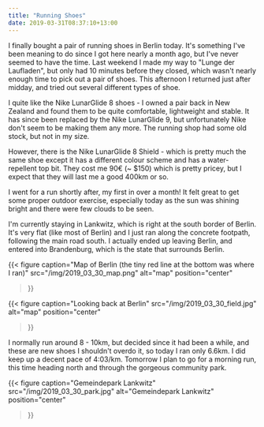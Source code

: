 ```yaml
---
title: "Running Shoes"
date: 2019-03-31T08:37:10+13:00
---
```


I finally bought a pair of running shoes in Berlin today. It's something I've
been meaning to do since I got here nearly a month ago, but I've never seemed
to have the time. Last weekend I made my way to "Lunge der Laufladen", but only
had 10 minutes before they closed, which wasn't nearly enough time to pick out
a pair of shoes. This afternoon I returned just after midday, and tried out
several different types of shoe.

I quite like the Nike LunarGlide 8 shoes - I owned a pair back in New Zealand
and found them to be quite comfortable, lightweight and stable. It has since
been replaced by the Nike LunarGlide 9, but unfortunately Nike don't seem to be
making them any more. The running shop had some old stock, but not in my size.

However, there is the Nike LunarGlide 8 Shield - which is pretty much the same
shoe except it has a different colour scheme and has a water-repellent top bit.
They cost me 90€ (~ $150) which is pretty pricey, but I expect that they will last
me a good 400km or so. 

I went for a run shortly after, my first in over a month! It felt great to get
some proper outdoor exercise, especially today as the sun was shining bright
and there were few clouds to be seen.

I'm currently staying in Lankwitz, which is right at the south border of
Berlin. It's very flat (like most of Berlin) and I just ran along the concrete
footpath, following the main road south. I actually ended up leaving Berlin,
and entered into Brandenburg, which is the state that surrounds Berlin. 

{{<
  figure
  caption="Map of Berlin (the tiny red line at the bottom was where I ran)"
  src="/img/2019_03_30_map.png"
  alt="map"
  position="center"
>}}

{{<
  figure
  caption="Looking back at Berlin"
  src="/img/2019_03_30_field.jpg"
  alt="map"
  position="center"
>}}

I normally run around 8 - 10km, but decided since it had been a while, and
these are new shoes I shouldn't overdo it, so today I ran only 6.6km. I did
keep up a decent pace of 4:03/km. Tomorrow I plan to go for a morning run, this
time heading north and through the gorgeous community park.

{{<
  figure
  caption="Gemeindepark Lankwitz"
  src="/img/2019_03_30_park.jpg"
  alt="Gemeindepark Lankwitz"
  position="center"
>}}
